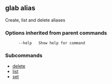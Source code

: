 ## glab alias

Create, list and delete aliases

### Options inherited from parent commands

```
      --help   Show help for command
```

### Subcommands

- [delete](delete.md)
- [list](list.md)
- [set](set.md)

